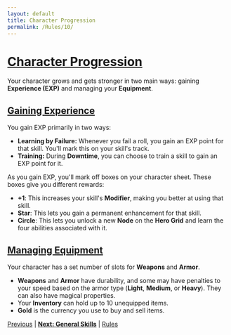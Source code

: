 ```yaml
---
layout: default
title: Character Progression
permalink: /Rules/10/
---
```

# [Character Progression](#character-progression)
Your character grows and gets stronger in two main ways: gaining **Experience (EXP)** and managing your **Equipment**.

## [Gaining Experience](#gaining-experience)
You gain EXP primarily in two ways:
- **Learning by Failure:** Whenever you fail a roll, you gain an EXP point for that skill. You'll mark this on your skill's track.
- **Training:** During **Downtime**, you can choose to train a skill to gain an EXP point for it.

As you gain EXP, you'll mark off boxes on your character sheet. These boxes give you different rewards:
- **+1**: This increases your skill's **Modifier**, making you better at using that skill.
- **Star**: This lets you gain a permanent enhancement for that skill.
- **Circle**: This lets you unlock a new **Node** on the **Hero Grid** and learn the four abilities associated with it.

## [Managing Equipment](#managing-equipment)
Your character has a set number of slots for **Weapons** and **Armor**.

- **Weapons** and **Armor** have durability, and some may have penalties to your speed  based on the armor type (**Light**, **Medium**, or **Heavy**). They can also have magical properties.
- Your **Inventory** can hold up to 10 unequipped items.
- **Gold** is the currency you use to buy and sell items.

[Previous]({{site.baseurl}}/Rules/9/#player-characters) | **[Next: General Skills]({{site.baseurl}}/Rules/11/)** | [Rules]({{site.baseurl}}/Rules/Index/#rules)